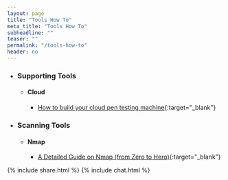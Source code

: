 ```yaml
---
layout: page
title: "Tools How To"
meta_title: "Tools How To"
subheadline: ""
teaser: ""
permalink: "/tools-how-to"
header: no
---
```


* ### Supporting Tools

	* #### Cloud
		
		* [How to build your cloud pen testing machine](https://hacking-resources.com/tools/cloud-machine/){:target="_blank"}
		
* ### Scanning Tools

	* #### Nmap
		
		* [A Detailed Guide on Nmap (from Zero to Hero)](https://www.peerlyst.com/posts/a-detailed-guide-on-nmap-from-zero-to-hero-chiheb-chebbi){:target="_blank"}
		
		
{% include share.html %}
{% include chat.html %}